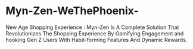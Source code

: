 # Myn-Zen-WeThePhoenix-
New Age Shopping Experience :  Myn-Zen Is A Complete Solution That Revolutionizes The Shopping Experience By Gamifying Engagement and hooking Gen Z Users With Habit-forming Features And Dynamic Rewards.
